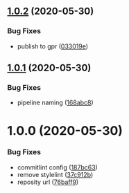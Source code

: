 ## [1.0.2](https://github.com/selmi-karim/img-cli/compare/v1.0.1...v1.0.2) (2020-05-30)


### Bug Fixes

* publish to gpr ([033019e](https://github.com/selmi-karim/img-cli/commit/033019eadff0358fd99dd56e905052094bed767c))

## [1.0.1](https://github.com/selmi-karim/img-cli/compare/v1.0.0...v1.0.1) (2020-05-30)


### Bug Fixes

* pipeline naming ([168abc8](https://github.com/selmi-karim/img-cli/commit/168abc8c42e525465f0d44b289c09ba5677c2273))

# 1.0.0 (2020-05-30)


### Bug Fixes

* commitlint config ([187bc63](https://github.com/selmi-karim/img-cli/commit/187bc63977252c300810b92821be3ed789d6181f))
* remove stylelint ([37c912b](https://github.com/selmi-karim/img-cli/commit/37c912b069de2ad1f8f6fb9d51a3eb722f483f7f))
* reposity url ([76baff9](https://github.com/selmi-karim/img-cli/commit/76baff9de961273ac4288f648bb8fb46ec990091))
